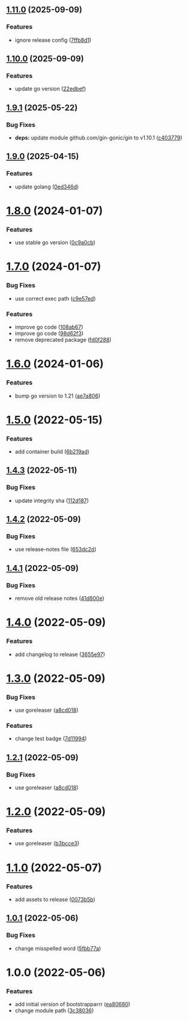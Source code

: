 ## [1.11.0](https://github.com/escalate/bootstrapparrr/compare/v1.10.0...v1.11.0) (2025-09-09)

### Features

* ignore release config ([7ffb8d1](https://github.com/escalate/bootstrapparrr/commit/7ffb8d1455372442124680746527d7cc7fc646bf))

## [1.10.0](https://github.com/escalate/bootstrapparrr/compare/v1.9.1...v1.10.0) (2025-09-09)

### Features

* update go version ([22edbef](https://github.com/escalate/bootstrapparrr/commit/22edbef944078629fb8e863f4500f664c638c744))

## [1.9.1](https://github.com/escalate/bootstrapparrr/compare/v1.9.0...v1.9.1) (2025-05-22)

### Bug Fixes

* **deps:** update module github.com/gin-gonic/gin to v1.10.1 ([c403779](https://github.com/escalate/bootstrapparrr/commit/c403779ad19a1333ecc380261b02346f9a061076))

## [1.9.0](https://github.com/escalate/bootstrapparrr/compare/v1.8.0...v1.9.0) (2025-04-15)

### Features

* update golang ([0ed346d](https://github.com/escalate/bootstrapparrr/commit/0ed346d7debd202a1a22682ebe7815a27e2b8cf7))

# [1.8.0](https://github.com/escalate/bootstrapparrr/compare/v1.7.0...v1.8.0) (2024-01-07)


### Features

* use stable go version ([0c9a0cb](https://github.com/escalate/bootstrapparrr/commit/0c9a0cb13e4648c494fb80acfcdc84569bc07d39))

# [1.7.0](https://github.com/escalate/bootstrapparrr/compare/v1.6.0...v1.7.0) (2024-01-07)


### Bug Fixes

* use correct exec path ([c9e57ed](https://github.com/escalate/bootstrapparrr/commit/c9e57edb178e1e15f309fb675578f6811858bcfe))


### Features

* improve go code ([108ab67](https://github.com/escalate/bootstrapparrr/commit/108ab67be06e190985b6c56cace1eccbdfadfece))
* improve go code ([98d62f3](https://github.com/escalate/bootstrapparrr/commit/98d62f36ca63618565d48c954f1d7272a53960c8))
* remove deprecated package ([fd0f288](https://github.com/escalate/bootstrapparrr/commit/fd0f2883ea7076128286fac24ed6fbd7126fc045))

# [1.6.0](https://github.com/escalate/bootstrapparrr/compare/v1.5.0...v1.6.0) (2024-01-06)


### Features

* bump go version to 1.21 ([ae7a806](https://github.com/escalate/bootstrapparrr/commit/ae7a8065e5400553998a2610cad52709c1926010))

# [1.5.0](https://github.com/escalate/bootstrapparrr/compare/v1.4.3...v1.5.0) (2022-05-15)


### Features

* add container build ([6b219ad](https://github.com/escalate/bootstrapparrr/commit/6b219adcb74d51a77301127b0b6d81f47691e37f))

## [1.4.3](https://github.com/escalate/bootstrapparrr/compare/v1.4.2...v1.4.3) (2022-05-11)


### Bug Fixes

* update integrity sha ([112d187](https://github.com/escalate/bootstrapparrr/commit/112d1876a776c1c337bb6223d3c95233a010600a))

## [1.4.2](https://github.com/escalate/bootstrapparrr/compare/v1.4.1...v1.4.2) (2022-05-09)


### Bug Fixes

* use release-notes file ([653dc2d](https://github.com/escalate/bootstrapparrr/commit/653dc2dbfd8db3f3fa337f7e4cead2577e6fc736))

## [1.4.1](https://github.com/escalate/bootstrapparrr/compare/v1.4.0...v1.4.1) (2022-05-09)


### Bug Fixes

* remove old release notes ([41d800e](https://github.com/escalate/bootstrapparrr/commit/41d800e722fd1fa2f7b216ac8f509ab51899c349))

# [1.4.0](https://github.com/escalate/bootstrapparrr/compare/v1.3.0...v1.4.0) (2022-05-09)


### Features

* add changelog to release ([3655e97](https://github.com/escalate/bootstrapparrr/commit/3655e977e2470f9dcfe6feb8989176d9883d99f5))

# [1.3.0](https://github.com/escalate/bootstrapparrr/compare/v1.2.0...v1.3.0) (2022-05-09)


### Bug Fixes

* use goreleaser ([a8cd018](https://github.com/escalate/bootstrapparrr/commit/a8cd01810dc4a9740a7dc71c12133354053000a8))


### Features

* change test badge ([7d11994](https://github.com/escalate/bootstrapparrr/commit/7d11994932358eacee73c6d101a05377ee1bb904))

## [1.2.1](https://github.com/escalate/bootstrapparrr/compare/v1.2.0...v1.2.1) (2022-05-09)


### Bug Fixes

* use goreleaser ([a8cd018](https://github.com/escalate/bootstrapparrr/commit/a8cd01810dc4a9740a7dc71c12133354053000a8))

# [1.2.0](https://github.com/escalate/bootstrapparrr/compare/v1.1.0...v1.2.0) (2022-05-09)


### Features

* use goreleaser ([b3bcce3](https://github.com/escalate/bootstrapparrr/commit/b3bcce3fb0231b4a7a7f5649b046ed658c401cd0))

# [1.1.0](https://github.com/escalate/bootstrapparrr/compare/v1.0.1...v1.1.0) (2022-05-07)


### Features

* add assets to release ([0073b5b](https://github.com/escalate/bootstrapparrr/commit/0073b5b245a98125d8f05e4ed5edb6a67a7d91ad))

## [1.0.1](https://github.com/escalate/bootstrapparrr/compare/v1.0.0...v1.0.1) (2022-05-06)


### Bug Fixes

* change misspelled word ([5fbb77a](https://github.com/escalate/bootstrapparrr/commit/5fbb77aba4630656c6e9831a0d4789f683dbed7f))

# 1.0.0 (2022-05-06)


### Features

* add initial version of bootstrapparrr ([ea80680](https://github.com/escalate/bootstrapparrr/commit/ea8068023aa66e066d968be6672383f1cf8ccc02))
* change module path ([3c38036](https://github.com/escalate/bootstrapparrr/commit/3c38036ab29804fdde25e337a66b151c6207cf01))
